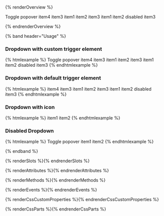 {% renderOverview %}

<pf-dropdown>
  <pf-button slot="trigger">Toggle popover</pf-button>
  <pf-dropdown-item value="value4">item4</pf-dropdown-item>
  <pf-dropdown-item value="value3">item3</pf-dropdown-item>
  <pf-dropdown-items-group label="Group 1">
    <pf-dropdown-item value="value1">item1</pf-dropdown-item>
    <pf-dropdown-item value="value2">item2</pf-dropdown-item>
    <pf-dropdown-item divider></pf-dropdown-item>
    <pf-dropdown-item value="value3">item3</pf-dropdown-item>
  </pf-dropdown-items-group>
  <pf-dropdown-items-group label="Group 2">
    <pf-dropdown-item value="value1">item1</pf-dropdown-item>
    <pf-dropdown-item  value="value2">item2</pf-dropdown-item>
    <pf-dropdown-item disabled value="disabled">disabled</pf-dropdown-item>
    <pf-dropdown-item  value="value3">item3</pf-dropdown-item>
  </pf-dropdown-items-group>
</pf-dropdown>

{% endrenderOverview %}

{% band header="Usage" %}
  ### Dropdown with custom trigger element
  {% htmlexample %}
  <pf-dropdown>
    <pf-button slot="trigger">Toggle popover</pf-button>
    <pf-dropdown-item value="value4">item4</pf-dropdown-item>
    <pf-dropdown-item value="value3">item3</pf-dropdown-item>
    <pf-dropdown-items-group label="Group 1">
      <pf-dropdown-item value="value1">item1</pf-dropdown-item>
      <pf-dropdown-item value="value2">item2</pf-dropdown-item>
      <pf-dropdown-item divider></pf-dropdown-item>
      <pf-dropdown-item value="value3">item3</pf-dropdown-item>
    </pf-dropdown-items-group>
    <pf-dropdown-items-group label="Group 2">
      <pf-dropdown-item value="value1">item1</pf-dropdown-item>
      <pf-dropdown-item  value="value2">item2</pf-dropdown-item>
      <pf-dropdown-item disabled value="disabled">disabled</pf-dropdown-item>
      <pf-dropdown-item  value="value3">item3</pf-dropdown-item>
    </pf-dropdown-items-group>
  </pf-dropdown>
  {% endhtmlexample %}

  ### Dropdown with default trigger element
  {% htmlexample %}
  <pf-dropdown>
    <pf-dropdown-item value="value4">item4</pf-dropdown-item>
    <pf-dropdown-item value="value3">item3</pf-dropdown-item>
    <pf-dropdown-items-group label="Group 1">
      <pf-dropdown-item value="value1">item1</pf-dropdown-item>
      <pf-dropdown-item value="value2">item2</pf-dropdown-item>
      <pf-dropdown-item divider></pf-dropdown-item>
      <pf-dropdown-item value="value3">item3</pf-dropdown-item>
    </pf-dropdown-items-group>
    <pf-dropdown-items-group label="Group 2">
      <pf-dropdown-item value="value1">item1</pf-dropdown-item>
      <pf-dropdown-item  value="value2">item2</pf-dropdown-item>
      <pf-dropdown-item disabled value="disabled">disabled</pf-dropdown-item>
      <pf-dropdown-item  value="value3">item3</pf-dropdown-item>
    </pf-dropdown-items-group>
  </pf-dropdown>
  {% endhtmlexample %}

  ### Dropdown with icon
  {% htmlexample %}
  <pf-dropdown id="iconClickTrigger">
      <pf-button size="md" variant="control" slot="trigger" icon="user"></pf-button>
      <pf-dropdown-item value="value1">item1</pf-dropdown-item>
      <pf-dropdown-item value="value2">item2</pf-dropdown-item>
  </pf-dropdown>
  {% endhtmlexample %}

  ### Disabled Dropdown
  {% htmlexample %}
  <pf-dropdown disabled>
      <pf-button slot="trigger">Toggle popover</pf-button>
      <pf-dropdown-item value="value1">item1</pf-dropdown-item>
      <pf-dropdown-item value="value2">item2</pf-dropdown-item>
  </pf-dropdown>
  {% endhtmlexample %}

{% endband %}

{% renderSlots %}{% endrenderSlots %}

{% renderAttributes %}{% endrenderAttributes %}

{% renderMethods %}{% endrenderMethods %}

{% renderEvents %}{% endrenderEvents %}

{% renderCssCustomProperties %}{% endrenderCssCustomProperties %}

{% renderCssParts %}{% endrenderCssParts %}
